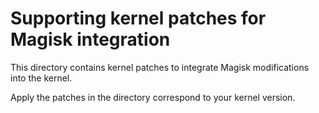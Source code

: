 # Supporting kernel patches for Magisk integration

This directory contains kernel patches to integrate Magisk modifications into
the kernel.

Apply the patches in the directory correspond to your kernel version.
